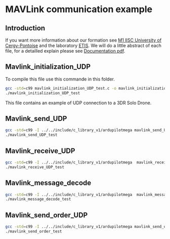 # MAVLink communication example

## Introduction

If you want more information about our formation see [M1 IISC University of Cergy-Pontoise][m1iisc] and the laboratory [ETIS][etis]. We will do a little abstract of each file, for a detailled explain please see [Documentation pdf](./Documentation_code_v2.pdf).

## Mavlink_initialization_UDP

To compile this file use this commande in this folder.

```bash
gcc -std=c99 mavlink_initialization_UDP_test.c -o mavlink_initialization_UDP_test
./mavlink_initialization_UDP_test
```

This file contains an example of UDP connection to a 3DR Solo Drone.

## Mavlink_send_UDP

```bash
gcc -std=c99 -I ../../include/c_library_v1/ardupilotmega mavlink_send_UDP_test.c -o mavlink_send_UDP_test
./mavlink_send_UDP_test
```



## Mavlink_receive_UDP

```bash
gcc -std=c99 -I ../../include/c_library_v1/ardupilotmega  mavlink_receive_UDP_test.c -o mavlink_receive_UDP_test
./mavlink_receive_UDP_test
```



## Mavlink_message_decode

```bash
gcc -std=c99 -I ../../include/c_library_v1/ardupilotmega  mavlink_message_decode_test.c -o mavlink_message_decode_test
./mavlink_message_decode_test
```



## Mavlink_send_order_UDP

```bash
gcc -std=c99 -I ../../include/c_library_v1/ardupilotmega mavlink_send_order_test.c -o mavlink_send_order_test
./mavlink_send_order_test
```











[devguide]: https://mavlink.io/en/	"MAVLink's libs general dev guide"
[c_lib]: https://github.com/mavlink/c_library_v1	"C library v1 repository"
[etis]: https://www-etis.ensea.fr/	"ETIS laboratory's website"
[m1iisc]: https://depinfo.u-cergy.fr/master/m1-iisc-master-1	"Master's website"